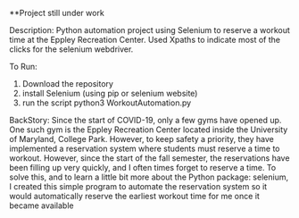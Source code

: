 **Project still under work

Description: Python automation project using Selenium to reserve a workout time at the Eppley Recreation Center. Used Xpaths to indicate most of the clicks for the selenium webdriver.

To Run:
1. Download the repository
2. install Selenium (using pip or selenium website)
3. run the script python3 WorkoutAutomation.py

BackStory:
Since the start of COVID-19, only a few gyms have opened up. One such gym is the Eppley Recreation Center located inside the University of Maryland, College Park. However, to keep safety a priority, they have implemented a reservation system where students must reserve a time to workout. However, since the start of the fall semester, the reservations have been filling up very quickly, and I often times forget to reserve a time. To solve this, and to learn a little bit more about the Python package: selenium, I created this simple program to automate the reservation system so it would automatically reserve the earliest workout time for me once it became available
